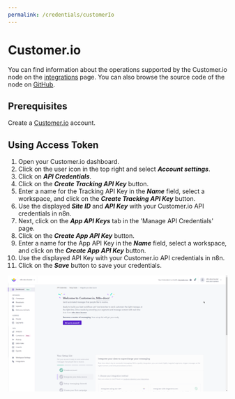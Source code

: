```yaml
---
permalink: /credentials/customerIo
---
```


# Customer.io

You can find information about the operations supported by the Customer.io node on the [integrations](https://n8n.io/integrations/n8n-nodes-base.customerIo) page. You can also browse the source code of the node on [GitHub](https://github.com/n8n-io/n8n/tree/master/packages/nodes-base/nodes/CustomerIo).

## Prerequisites

Create a [Customer.io](https://customer.io/) account.

## Using Access Token

1. Open your Customer.io dashboard.
2. Click on the user icon in the top right and select ***Account settings***.
3. Click on ***API Credentials***.
4. Click on the ***Create Tracking API Key*** button.
5. Enter a name for the Tracking API Key in the ***Name*** field, select a workspace, and click on the ***Create Tracking API Key*** button.
6. Use the displayed ***Site ID*** and ***API Key*** with your Customer.io API credentials in n8n.
7. Next, click on the ***App API Keys*** tab in the 'Manage API Credentials' page.
8. Click on the ***Create App API Key*** button.
9. Enter a name for the App API Key in the ***Name*** field, select a workspace, and click on  the ***Create App API Key*** button.
10. Use the displayed API Key with your Customer.io API credentials in n8n.
11. Click on the ***Save*** button to save your credentials.

![Getting Customer.io credentials](./using-access-token.gif)
